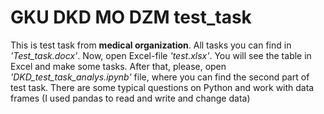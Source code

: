 # GKU DKD MO DZM test_task
This is test task from **medical organization**. All tasks you can find in *'Test_task.docx'*. Now, open Excel-file *'test.xlsx'*. You will see the table in Excel and make some tasks. After that, please, open *'DKD_test_task_analys.ipynb'* file, where you can find the second part of test task. There are some typical questions on Python and work with data frames (I used pandas to read and write and change data)
